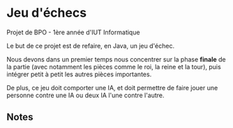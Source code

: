 # Jeu d'échecs
Projet de BPO - 1ère année d'IUT Informatique

Le but de ce projet est de refaire, en Java, un jeu d'échec.

Nous devons dans un premier temps nous concentrer sur la phase **finale** de la partie (avec notamment les pièces comme le roi, la reine et la tour), puis intégrer petit à petit les autres pièces importantes.

De plus, ce jeu doit comporter une IA, et doit permettre de faire jouer une personne contre une IA ou deux IA l'une contre l'autre.

## Notes

